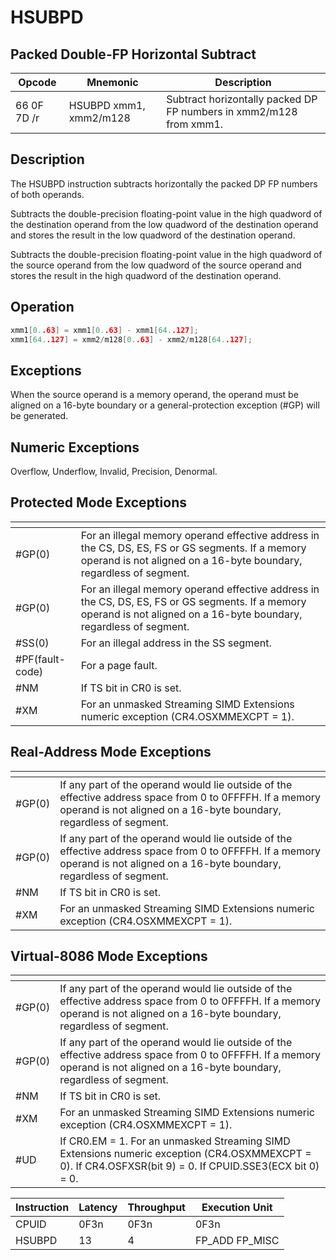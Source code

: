 # HSUBPD
 
## Packed Double-FP Horizontal Subtract
 
 
|Opcode|Mnemonic|Description|
|-|-|-|
|66 0F 7D /r|HSUBPD xmm1, xmm2/m128|Subtract horizontally packed DP FP numbers in xmm2/m128 from xmm1.|
 
## Description
 
The HSUBPD instruction subtracts horizontally the packed DP FP numbers of both operands.
 
Subtracts the double-precision floating-point value in the high quadword of the destination operand from the low quadword of the destination operand and stores the result in the low quadword of the destination operand.
 
Subtracts the double-precision floating-point value in the high quadword of the source operand from the low quadword of the source operand and stores the result in the high quadword of the destination operand.
 
 
## Operation
 
```c
xmm1[0..63] = xmm1[0..63] - xmm1[64..127];
xmm1[64..127] = xmm2/m128[0..63] - xmm2/m128[64..127];

```
 
 
## Exceptions
 
When the source operand is a memory operand, the operand must be aligned on a 16-byte boundary or a general-protection exception (#GP) will be generated.
 
## Numeric Exceptions
 
Overflow, Underflow, Invalid, Precision, Denormal.
 
## Protected Mode Exceptions
 
|[]()||
|-|-|
|#GP(0)|For an illegal memory operand effective address in the CS, DS, ES, FS or GS segments. If a memory operand is not aligned on a 16-byte boundary, regardless of segment.|
|#GP(0)|For an illegal memory operand effective address in the CS, DS, ES, FS or GS segments. If a memory operand is not aligned on a 16-byte boundary, regardless of segment.|
|#SS(0)|For an illegal address in the SS segment.|
|#PF(fault-code)|For a page fault.|
|#NM|If TS bit in CR0 is set.|
|#XM|For an unmasked Streaming SIMD Extensions numeric exception (CR4.OSXMMEXCPT = 1).|
 
## Real-Address Mode Exceptions
 
|[]()||
|-|-|
|#GP(0)|If any part of the operand would lie outside of the effective address space from 0 to 0FFFFH. If a memory operand is not aligned on a 16-byte boundary, regardless of segment.|
|#GP(0)|If any part of the operand would lie outside of the effective address space from 0 to 0FFFFH. If a memory operand is not aligned on a 16-byte boundary, regardless of segment.|
|#NM|If TS bit in CR0 is set.|
|#XM|For an unmasked Streaming SIMD Extensions numeric exception (CR4.OSXMMEXCPT = 1).|
 
## Virtual-8086 Mode Exceptions
 
|[]()||
|-|-|
|#GP(0)|If any part of the operand would lie outside of the effective address space from 0 to 0FFFFH. If a memory operand is not aligned on a 16-byte boundary, regardless of segment.|
|#GP(0)|If any part of the operand would lie outside of the effective address space from 0 to 0FFFFH. If a memory operand is not aligned on a 16-byte boundary, regardless of segment.|
|#NM|If TS bit in CR0 is set.|
|#XM|For an unmasked Streaming SIMD Extensions numeric exception (CR4.OSXMMEXCPT = 1).|
|#UD|If CR0.EM = 1. For an unmasked Streaming SIMD Extensions numeric exception (CR4.OSXMMEXCPT = 0). If CR4.OSFXSR(bit 9) = 0. If CPUID.SSE3(ECX bit 0) = 0.|
 
|Instruction|Latency|Throughput|Execution Unit|
|-|-|-|-|
|CPUID|0F3n|0F3n|0F3n|
|HSUBPD|13|4|FP_ADD FP_MISC|
